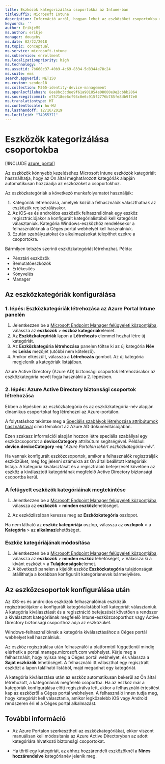 ```yaml
---
title: Eszközök kategorizálása csoportokba az Intune-ban
titleSuffix: Microsoft Intune
description: Információ arról, hogyan lehet az eszközöket csoportokba rendezni a könnyebb kezelhetőség érdekében.
keywords: ''
author: ErikjeMS
ms.author: erikje
manager: dougeby
ms.date: 02/22/2018
ms.topic: conceptual
ms.service: microsoft-intune
ms.subservice: enrollment
ms.localizationpriority: high
ms.technology: ''
ms.assetid: 7b668c37-40b9-4c69-8334-5d8344e78c24
ms.suite: ems
search.appverid: MET150
ms.custom: seodec18
ms.collection: M365-identity-device-management
ms.openlocfilehash: 8ee8bc3cdee9f61a901854e08000e9e2cbbb2864
ms.sourcegitcommit: e75718ee6cf93c0e6c915f2776b785fe8db9f7e0
ms.translationtype: MT
ms.contentlocale: hu-HU
ms.lasthandoff: 12/10/2019
ms.locfileid: "74955371"
---
```

# <a name="categorize-devices-into-groups"></a>Eszközök kategorizálása csoportokba

[!INCLUDE [azure_portal](../includes/azure_portal.md)]

Az eszközök könnyebb kezeléséhez Microsoft Intune eszközök kategóriáit használhatja, hogy az Ön által meghatározott kategóriák alapján automatikusan hozzáadja az eszközöket a csoportokhoz.

Az eszközkategóriák a következő munkafolyamatot használják:
1. Kategóriák létrehozása, amelyek közül a felhasználók választhatnak az eszközük regisztrálásakor.
2. Az iOS-es és androidos eszközök felhasználóinak egy eszköz regisztrációjakor a konfigurált kategórialistából kell kategóriát választaniuk. Kategória Windows-eszközhöz rendelésekor a felhasználóknak a Céges portál webhelyét kell használniuk.
3. Ezután szabályzatokat és alkalmazásokat telepíthet ezekre a csoportokra.

Bármilyen tetszés szerinti eszközkategóriát létrehozhat. Példa:
- Pénztári eszközök
- Bemutatóeszközök
- Értékesítés
- Könyvelés
- Manager

## <a name="how-to-configure-device-categories"></a>Az eszközkategóriák konfigurálása

### <a name="step-1-create-device-categories-on-the-intune-blade-of-the-azure-portal"></a>1\. lépés: Eszközkategóriák létrehozása az Azure Portal Intune panelén
1. Jelentkezzen be a [Microsoft Endpoint Manager felügyeleti központjába](https://go.microsoft.com/fwlink/?linkid=2109431), válassza az **eszközök** > **eszköz kategóriák**elemet.
2. Az **Eszközkategóriák** lapon a **Létrehozás** elemmel hozhat létre új kategóriát.
3. Az **Eszközkategória létrehozása** panelen töltse ki az új kategória **Név** és **Leírás** mezőjét (utóbbi nem kötelező).
4. Amikor elkészült, válassza a **Létrehozás** gombot. Az új kategória megjelenik a kategóriák listájában.

Azure Active Directory (Azure AD) biztonsági csoportok létrehozásakor az eszközkategória nevét fogja használni a 2. lépésben.

### <a name="step-2-create-azure-active-directory-security-groups"></a>2\. lépés: Azure Active Directory biztonsági csoportok létrehozása
Ebben a lépésben az eszközkategória és az eszközkategória-név alapján dinamikus csoportokat fog létrehozni az Azure-portálon.

A folytatáshoz tekintse meg a [Speciális szabályok létrehozása attribútumok használatával](https://azure.microsoft.com/documentation/articles/active-directory-accessmanagement-groups-with-advanced-rules/#using-attributes-to-create-rules-for-device-objects) című témakört az Azure AD dokumentációjában.

Ezen szakasz információi alapján hozzon létre speciális szabállyal egy eszközcsoportot a **deviceCategory** attribútum segítségével. Például: **device.deviceCategory -eq** "*Azure Portalon lekért eszközkategória-név*".

Ha vannak konfigurált eszközcsoportok, amikor a felhasználók regisztrálják eszközüket, meg fog jelenni számukra az Ön által beállított kategóriák listája. A kategória kiválasztását és a regisztráció befejezését követően az eszköz a kiválasztott kategóriának megfelelő Active Directory biztonsági csoportba kerül.

### <a name="view-the-categories-of-devices-that-you-manage"></a>A felügyelt eszközök kategóriáinak megtekintése

1. Jelentkezzen be a [Microsoft Endpoint Manager felügyeleti központjába](https://go.microsoft.com/fwlink/?linkid=2109431), válassza az **eszközök** > **minden eszköz**lehetőséget.

2. Az eszközlistában keresse meg az **Eszközkategória** oszlopot.

Ha nem látható az **eszköz kategóriája** oszlop, válassza az **oszlopok** > a **Kategória** > az **alkalmaz**lehetőséget.

### <a name="change-the-category-of-a-device"></a>Eszköz kategóriájának módosítása

1. Jelentkezzen be a [Microsoft Endpoint Manager felügyeleti központjába](https://go.microsoft.com/fwlink/?linkid=2109431), válassza az **eszközök** > **minden eszköz** lehetőséget, > Válassza ki a kívánt eszközt > a **Tulajdonságok**elemet.
2. A következő panelen a kijelölt eszköz **Eszközkategória** tulajdonságát átállíthatja a korábban konfigurált kategórianevek bármelyikére.

## <a name="after-you-configure-device-groups"></a>Az eszközcsoportok konfigurálása után

Az iOS-es és androidos eszközök felhasználóinak eszközük regisztrációjakor a konfigurált kategórialistából kell kategóriát választaniuk. A kategória kiválasztását és a regisztráció befejezését követően a rendszer a kiválasztott kategóriának megfelelő Intune-eszközcsoporthoz vagy Active Directory biztonsági csoporthoz adja az eszközüket.

Windows-felhasználóknak a kategória kiválasztásához a Céges portál webhelyet kell használniuk.

Az eszköz regisztrálása után felhasználói a platformtól függetlenül mindig elérhetik a portal.manage.microsoft.com webhelyet. Kérje meg a felhasználót, hogy nyissa meg a Céges portál webhelyet, és válassza a **Saját eszközök** lehetőséget. A felhasználó itt választhat egy regisztrált eszközt a lapon található listából, majd megadhat egy kategóriát.

A kategória kiválasztása után az eszköz automatikusan bekerül az Ön által létrehozott, a kategóriának megfelelő csoportba. Ha az eszköz már a kategóriák konfigurálása előtt regisztrálva lett, akkor a felhasználó értesítést kap az eszközről a Céges portál webhelyen. A felhasználó innen tudja meg, hogy kategóriát kell választania, amikor legközelebb iOS vagy Android rendszeren éri el a Céges portál alkalmazást.

## <a name="further-information"></a>További információ
- Az Azure Portalon szerkesztheti az eszközkategóriákat, ekkor viszont manuálisan kell módosítania az Azure Active Directoryban az adott kategóriára hivatkozó biztonsági csoportokat.

- Ha töröl egy kategóriát, az ahhoz hozzárendelt eszközöknél a **Nincs hozzárendelve** kategórianév jelenik meg.
